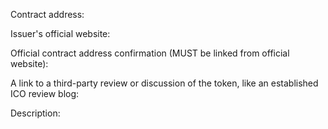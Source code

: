 <!--
This is a token listing request template. Please follow it if you are requesting a token listing.
 [![Token listing guide:](https://img.shields.io/badge/Guide-Token%20Listing-green.svg)](https://github.com/voBits/tokenbase/blob/master/README.md)
-->

Contract address:

Issuer's official website:

Official contract address confirmation (MUST be linked from official website):

A link to a third-party review or discussion of the token, like an established ICO review blog: 


Description:


<!-- If you are not requesting to list a token, feel free to delete this template -->
